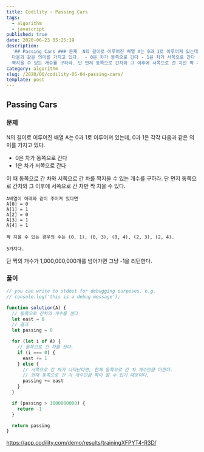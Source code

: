 ```yaml
---
title: Codility - Passing Cars
tags:
  - algorithm
  - javascript
published: true
date: 2020-06-23 05:25:19
description:
  '## Passing Cars ### 문제  N의 길이로 이루어진 배열 A는 0과 1로 이루어져 있는데, 0과 1은 각각
  다음과 같은 의미를 가지고 있다.  - 0은 차가 동쪽으로 간다 - 1은 차가 서쪽으로 간다  이 때 동쪽으로 간 차와 서쪽으로 간 차를
  짝지을 수 있는 개수를 구하라. 단 먼저 동쪽으로 간차와 그 이후에 서쪽으로 간 차만 짝 지을 수 ...'
category: algorithm
slug: /2020/06/codility-05-04-passing-cars/
template: post
---
```


## Passing Cars

### 문제

N의 길이로 이루어진 배열 A는 0과 1로 이루어져 있는데, 0과 1은 각각 다음과 같은 의미를 가지고 있다.

- 0은 차가 동쪽으로 간다
- 1은 차가 서쪽으로 간다

이 때 동쪽으로 간 차와 서쪽으로 간 차를 짝지을 수 있는 개수를 구하라. 단 먼저 동쪽으로 간차와 그 이후에 서쪽으로 간 차만 짝 지을 수 있다.

```
A배열이 아래와 같이 주어져 있다면
A[0] = 0
A[1] = 1
A[2] = 0
A[3] = 1
A[4] = 1

짝 지을 수 있는 경우의 수는 (0, 1), (0, 3), (0, 4), (2, 3), (2, 4).

5가지다.
```

단 짝의 개수가 1,000,000,000개를 넘어가면 그냥 -1을 리턴한다.

### 풀이

```javascript
// you can write to stdout for debugging purposes, e.g.
// console.log('this is a debug message');

function solution(A) {
  // 동쪽으로 간차의 개수를 센다
  let east = 0
  // 결과
  let passing = 0

  for (let i of A) {
    // 동쪽으로 간 차를 센다.
    if (i === 0) {
      east += 1
    } else {
      // 서쪽으로 간 차가 나타난다면, 현재 동쪽으로 간 차 개수만큼 더한다.
      // 현재 동쪽으로 간 차 개수만큼 짝이 될 수 있기 때문이다.
      passing += east
    }
  }

  if (passing > 1000000000) {
    return -1
  }

  return passing
}
```

https://app.codility.com/demo/results/trainingXFPYT4-R3D/
